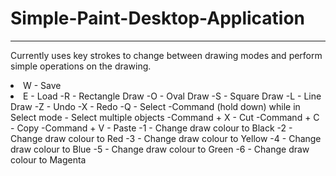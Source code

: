 # Simple-Paint-Desktop-Application
----------------------------------
Currently uses key strokes to change between drawing modes and perform simple operations on the drawing.

<li>W - Save
<li>E - Load
-R - Rectangle Draw
-O - Oval Draw
-S - Square Draw
-L - Line Draw
-Z - Undo
-X - Redo
-Q - Select
-Command (hold down) while in Select mode - Select multiple objects
-Command + X - Cut
-Command + C - Copy
-Command + V - Paste
-1 - Change draw colour to Black
-2 - Change draw colour to Red
-3 - Change draw colour to Yellow
-4 - Change draw colour to Blue
-5 - Change draw colour to Green
-6 - Change draw colour to Magenta
